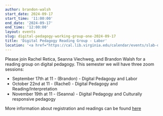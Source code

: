 ```yaml
---
author: brandon-walsh
start_date: 2024-09-17
start_time: '11:00:00'
end_date: '2024-09-17'
end_time: '12:00:00'
layout: events
slug: digital-pedagogy-working-group-one-2024-09-17
title: 'Digital Pedagogy Reading Group - Labor'
location: '<a href="https://cal.lib.virginia.edu/calendar/events/slab-digital-pedagogy-reading-group">Register for Zoom Link</a>'
---
```

Please join Rachel Retica, Seanna Viechweg, and Brandon Walsh for a reading group on digital pedagogy. This semester we will have three zoom sessions:

* September 17th at 11 - (Brandon) - Digital Pedagogy and Labor 
* October 22nd at 11 - (Rachel) - Digital Pedagogy and Reading/Interpretation
* November 19th at 11 - (Seanna) - Digital Pedagogy and Culturally responsive pedagogy

More information about registration and readings can be found [here](https://cal.lib.virginia.edu/calendar/events/slab-digital-pedagogy-reading-group)
